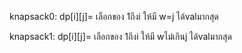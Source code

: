 knapsack0:
  dp[i][j]= เลือกของ 1ถึงi ให้มี w=j ได้valมากสุด

knapsack1:
  dp[i][j]= เลือกของ 1ถึงi ให้มี wไม่เกินj ได้valมากสุด